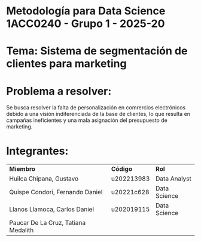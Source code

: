 # Metodología para Data Science 1ACC0240 - Grupo 1 - 2025-20

# Tema: Sistema de segmentación de clientes para marketing

# Problema a resolver:

Se busca resolver la falta de personalización en comrercios electrónicos debido a una visión indiferenciada de la base de clientes, lo que resulta en campañas ineficientes y una mala asignación del presupuesto de marketing.

# Integrantes:

<center>
<table>
    <tr>
        <td><strong>Miembro</strong></td>
        <td><strong>Código</strong></td>
        <td><strong>Rol</strong></td>
    </tr>
    <tr>
        <td>Huilca Chipana, Gustavo</td>
        <td>u202213983</td>
        <td>Data Analyst</td>
    </tr>
    <tr>
        <td>Quispe Condori, Fernando Daniel</td>
        <td>u20221c628</td>
        <td>Data Science</td>
    </tr>
    <tr>
        <td>Llanos Llamoca, Carlos Daniel</td>
        <td>u202019115 </td>
        <td>Data Science</td>
    </tr>
    <tr>
        <td>Paucar De La Cruz, Tatiana Medalith</td>
        <td> </td>
        <td></td>
    </tr>
</table>
</center>

